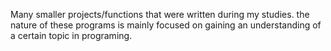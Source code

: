 Many smaller projects/functions that were written during my studies.
the nature of these programs is mainly focused on gaining an understanding of a certain topic in programing.
